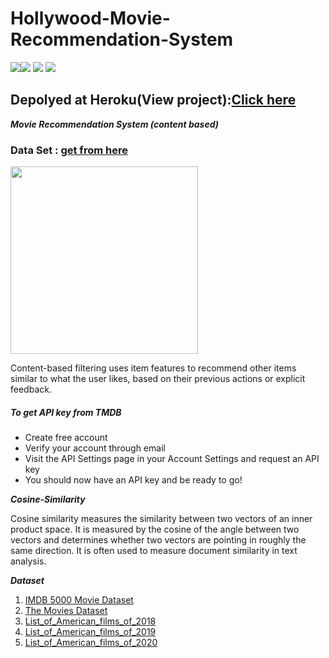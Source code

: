 <h1>Hollywood-Movie-Recommendation-System</h1>
<img src="https://img.shields.io/badge/python-3.7-red" /><img src="https://img.shields.io/badge/framework-flask-orange"/> 
<img src="https://img.shields.io/badge/frontend-HTML%2FCSS-yellow"/>
<img src="https://img.shields.io/badge/API-TMDB-lightgrey"/>
 <h2>Depolyed at Heroku(View project):<a href ="https://hollywood-movie-recomd-api.herokuapp.com/" >Click here</a></h2>
 
 ***Movie Recommendation System (content based)***
 
 <h3> Data Set : <a href ="https://www.kaggle.com/udaychandra/hollywood-movies" >get from here</a></h3>
 
<img src="https://miro.medium.com/max/1642/1*BME1JjIlBEAI9BV5pOO5Mg.png"  width="300" height="300"/>
<p>Content-based filtering uses item features to recommend other items similar to what the user likes, based on their previous actions or explicit feedback.</p>

<h5>To get API key from TMDB</h5>
 
 
- Create free account
- Verify your account through email
- Visit the API Settings page in your Account Settings and request an API key
- You should now have an API key and be ready to go!

***Cosine-Similarity***
<p>Cosine similarity measures the similarity between two vectors of an inner product space. It is measured by the cosine of the angle between two vectors and determines whether two vectors are pointing in roughly the same direction. It is often used to measure document similarity in text analysis.</p>

***Dataset***
1) <a href="https://www.kaggle.com/carolzhangdc/imdb-5000-movie-dataset">IMDB 5000 Movie Dataset</a>
2) <a href="https://www.kaggle.com/rounakbanik/the-movies-dataset">The Movies Dataset</a>
3) <a href="https://en.wikipedia.org/wiki/List_of_American_films_of_2018">List_of_American_films_of_2018</a>
4) <a href="https://en.wikipedia.org/wiki/List_of_American_films_of_2019">List_of_American_films_of_2019</a>
5) <a href="https://en.wikipedia.org/wiki/List_of_American_films_of_2020">List_of_American_films_of_2020</a>
